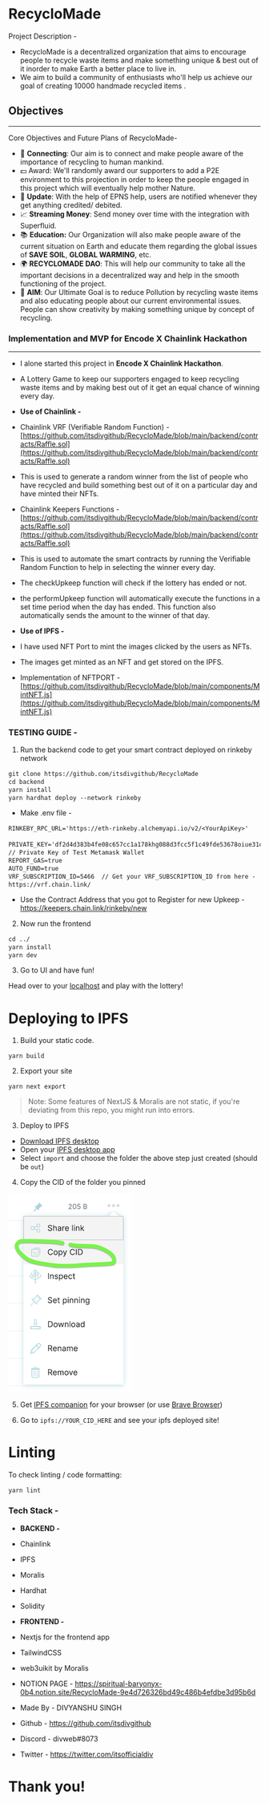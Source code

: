 # RecycloMade

Project Description -
- RecycloMade is a decentralized organization that aims to encourage people to recycle waste items and make something unique & best out of it inorder to make Earth a better place to live in.
- We aim to build a community of enthusiasts who'll help us achieve our goal of creating 10000 handmade recycled items .

## Objectives

---

Core Objectives and Future Plans of RecycloMade-

- 🔗 **Connecting**: Our aim is to connect and make people aware of the importance of recycling to human mankind.
- 💵 Award: We'll randomly award our supporters to add a P2E environment to this projection in order to keep the people engaged in this project which will eventually help mother Nature.
- 🔔 **Update**: With the help of EPNS help, users are notified whenever they get anything credited/ debited.
- 📈 **Streaming Money**: Send money over time with the integration with Superfluid.
- 📚 **Education:** Our Organization will also make people aware of the current situation on Earth and educate them regarding the global issues of **SAVE SOIL**, **GLOBAL WARMING**, etc.
- 🌍 **RECYCLOMADE DAO**: This will help our community to take all the important decisions in a decentralized way and help in the smooth functioning of the project.
- 🎯 **AIM**: Our Ultimate Goal is to reduce Pollution by recycling waste items and also educating people about our current environmental issues. People can show creativity by making something unique by concept of recycling.


### Implementation and MVP for **Encode X Chainlink Hackathon**

---

- I alone started this project in **Encode X Chainlink Hackathon**.

- A Lottery Game to keep our supporters engaged to keep recycling waste items and by making best out of it get an equal chance of winning every day.

- **Use of Chainlink -**
- Chainlink VRF (Verifiable Random Function) - [https://github.com/itsdivgithub/RecycloMade/blob/main/backend/contracts/Raffle.sol](https://github.com/itsdivgithub/RecycloMade/blob/main/backend/contracts/Raffle.sol)
- This is used to generate a random winner from the list of people who have recycled and build something best out of it on a particular day and have minted their NFTs.
- Chainlink Keepers Functions - [https://github.com/itsdivgithub/RecycloMade/blob/main/backend/contracts/Raffle.sol](https://github.com/itsdivgithub/RecycloMade/blob/main/backend/contracts/Raffle.sol)
- This is used to automate the smart contracts by running the Verifiable Random Function to help in selecting the winner every day.
- The checkUpkeep function will check if the lottery has ended or not.
- the performUpkeep function will automatically execute the functions in a set time period when the day has ended. This function also automatically sends the amount to the winner of that day.

- **Use of IPFS -**
- I have used NFT Port to mint the images clicked by the users as NFTs.
- The images get minted as an NFT and get stored on the IPFS.
- Implementation of NFTPORT - [https://github.com/itsdivgithub/RecycloMade/blob/main/components/MintNFT.js](https://github.com/itsdivgithub/RecycloMade/blob/main/components/MintNFT.js)


### TESTING GUIDE - 



1. Run the backend code to get your smart contract deployed on rinkeby network 


```
git clone https://github.com/itsdivgithub/RecycloMade
cd backend
yarn install
yarn hardhat deploy --network rinkeby
```
- Make .env file - 
```
RINKEBY_RPC_URL='https://eth-rinkeby.alchemyapi.io/v2/<YourApiKey>'
 PRIVATE_KEY='df2d4d383b4fe08c657cc1a178khg088d3fcc5f1c49fde53678oiue31cd444c8' // Private Key of Test Metamask Wallet
REPORT_GAS=true
AUTO_FUND=true
VRF_SUBSCRIPTION_ID=5466  // Get your VRF_SUBSCRIPTION_ID from here - https://vrf.chain.link/
```
- Use the Contract Address that you got to Register for new Upkeep - https://keepers.chain.link/rinkeby/new

2. Now run the frontend
```
cd ../
yarn install
yarn dev
```

3. Go to UI and have fun!

Head over to your [localhost](http://localhost:3000) and play with the lottery!

# Deploying to IPFS

1. Build your static code.

```
yarn build
```

2. Export your site

```
yarn next export
```

> Note: Some features of NextJS & Moralis are not static, if you're deviating from this repo, you might run into errors. 

3. Deploy to IPFS

- [Download IPFS desktop](https://ipfs.io/#install)
- Open your [IPFS desktop app](https://ipfs.io/)
- Select `import` and choose the folder the above step just created (should be `out`)

4. Copy the CID of the folder you pinned

![IPFS](./img/readme-ipfs.png)

5. Get [IPFS companion](https://chrome.google.com/webstore/detail/ipfs-companion/nibjojkomfdiaoajekhjakgkdhaomnch?hl=en) for your browser (or use [Brave Browser](https://brave.com/))

5. Go to `ipfs://YOUR_CID_HERE` and see your ipfs deployed site!

# Linting

To check linting / code formatting:
```
yarn lint
```
### **Tech Stack -**
- **BACKEND -**
- Chainlink
- IPFS
- Moralis
- Hardhat
- Solidity

- **FRONTEND -**
- Nextjs for the frontend app
- TailwindCSS
- web3uikit by Moralis

- NOTION PAGE - https://spiritual-baryonyx-0b4.notion.site/RecycloMade-9e4d726326bd49c486b4efdbe3d95b6d

- Made By - DIVYANSHU SINGH
- Github - https://github.com/itsdivgithub
- Discord - divweb#8073
- Twitter - https://twitter.com/itsofficialdiv

# Thank you!

